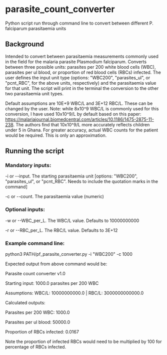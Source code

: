 # parasite_count_converter
Python script run through command line to convert between different P. falciparum parasitaemia units

## Background
Intended to convert between parasitaemia measurements commonly used in the field for the malaria parasite Plasmodium falciparum. Converts between three possible units: parasites per 200 white blood cells (WBC), parasites per ul blood, or proportion of red blood cells (RBCs) infected. The user defines the input unit type (options: "WBC200", "parasites_ul", or "pcnt_RBC", for the above units, respectively) and the parasitaemia value for that unit. The script will print in the terminal the conversion to the other two parasitaemia unit types.

Default assumptions are 10E+9 WBC/L and 3E+12 RBC/L. These can be changed by the user. Note: while 8x10^9 WBC/L is commonly used for this conversion, I have used 10x10^9/L by default based on this paper: https://malariajournal.biomedcentral.com/articles/10.1186/1475-2875-11-238. The authors find that 10x10^9/L more accurately reflects children under 5 in Ghana. For greater accuracy, actual WBC counts for the patient would be required. This is only an approximation.

## Running the script
### Mandatory inputs:
 -i or --input. The starting parasitaemia unit [options: "WBC200", "parasites_ul", or "pcnt_RBC". Needs to include the quotation marks in the command]
 
 -c or --count. The parasitaemia value (numeric)
 
### Optional inputs:
 -w or --WBC_per_L. The WBC/L value. Defaults to 10000000000
 
 -r or --RBC_per_L. The RBC/L value. Defaults to 3E+12

### Example command line:
python3 PATH/pf_parasite_converter.py -i "WBC200" -c 1000

Expected output from above command would be:

Parasite count converter v1.0

Starting input: 1000.0 parasites per 200 WBC

Assumptions: WBC/L: 10000000000.0 | RBC/L: 3000000000000.0

Calculated outputs:

Parasites per 200 WBC: 1000.0

Parasites per ul blood: 50000.0

Proportion of RBCs infected: 0.0167


Note the proportion of infected RBCs would need to be multiplied by 100 for percentage of RBCs infected.
